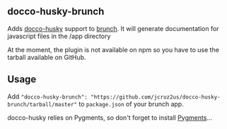 ## docco-husky-brunch
Adds [docco-husky](https://github.com/mbrevoort/docco-husky) support to [brunch](http://brunch.io).
It will generate documentation for javascript files in the /app directory

At the moment, the plugin is not available on npm so you have to use the tarball available on GitHub.

## Usage
Add `"docco-husky-brunch": "https://github.com/jcruz2us/docco-husky-brunch/tarball/master"` to `package.json` of your brunch app.


docco-husky relies on Pygments, so don't forget to install [Pygments](http://pygments.org/)...